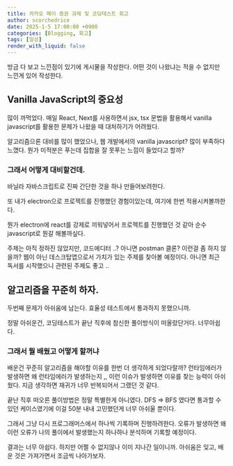 ```yaml
---
title: 카카오 페이 증권 과제 및 코딩테스트 회고
author: scorchedrice
date: 2025-1-5 17:00:00 +0900
categories: [Blogging, 회고]
tags: [일상]
render_with_liquid: false
---
```


방금 다 보고 느낀점이 있기에 게시물을 작성한다. 어떤 것이 나왔냐는 적을 수 없지만 느낀게 있어 작성한다.

## Vanilla JavaScript의 중요성

많이 까먹었다. 매일 React, Next를 사용하면서 jsx, tsx 문법을 활용해서 vanilla javascript를 활용한 문제가 나왔을 때 대처하기가 어려웠다.

알고리즘으론 대비를 많이 했었으나, 웹 개발에서의 vanilla javascript? 많이 부족하다 느꼈다. 뭔가 미적분은 푸는데 집합을 잘 못푸는 느낌이 들었다고 할까?

### 그래서 어떻게 대비할건데.

바닐라 자바스크립트로 진짜 간단한 것을 하나 만들어보려한다.

또 내가 electron으로 프로젝트를 진행했던 경험이있는데, 여기에 한번 적용시켜볼까한다.

뭔가 electron에 react를 강제로 끼워넣어서 프로젝트를 진행했던 것 같아 순수 javascript로 뭔갈 해볼까싶다.

주제는 아직 정하진 않았지만, 코드에디터 ..? 아니면 postman 클론? 이런걸 좀 하지 않을까? 웹이 아닌 데스크탑앱으로서 가치가 있는 주제를 찾아볼 예정이다.
아니면 최근 독서를 시작했으니 관련된 주제도 좋고 ..

## 알고리즘을 꾸준히 하자.

두번째 문제가 아쉬움에 남는다. 효율성 테스트에서 통과하지 못했으니까.

정말 아쉬운건, 코딩테스트가 끝난 직후에 참신한 풀이방식이 떠올랐단거다. 너무아쉽다.

### 그래서 뭘 배웠고 어떻게 할꺼냐

배운건 꾸준히 알고리즘을 해야할 이유를 한번 더 생각하게 되었다랄까? 런타임에러가 발생하면 왜 런타임에러가 발생하는지 ,, 이런 이슈가 발생하면 이유를 찾는 능력이 아쉬웠다. 지금 생각하면 재귀가 너무 반복되어서 그랬던 것 같다.

끝난 직후 떠오른 풀이방법은 정말 특별한게 아니였다. DFS => BFS 였다면 통과할 수 있던 케이스였기에 이걸 50분 내내 고민했던게 너무 아쉬울 뿐이다.

그래서 그냥 다시 프로그래머스에서 하나씩 기록하며 진행하려한다. 오류가 발생하면 왜 이런 오류가 나의 풀이에서 발생했는지 하나하나 분석하며 기록할 예정이다. 

결과는 너무 아쉽다. 하지만 어쩔 수 없지않나 이미 지나간 일이니까. 아쉬움은 잊고, 배운 것은 가져가면서 조금씩 나아가보자.
